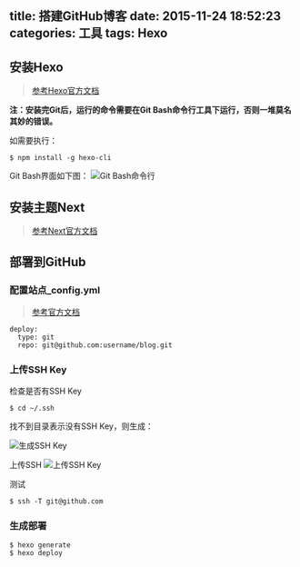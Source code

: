 title: 搭建GitHub博客
date: 2015-11-24 18:52:23
categories: 工具
tags: Hexo
---
## 安装Hexo
> [参考Hexo官方文档](https://hexo.io/zh-cn/docs/index.html)

**注：安装完Git后，运行的命令需要在Git Bash命令行工具下运行，否则一堆莫名其妙的错误。**

如需要执行：

	$ npm install -g hexo-cli

<!-- more -->

Git Bash界面如下图：
![Git Bash命令行](./GitBash.jpg)


## 安装主题Next
> [参考Next官方文档](http://theme-next.iissnan.com/)

## 部署到GitHub
### 配置站点_config.yml
> [参考官方文档](http://hexo.io/docs/deployment.html)

    deploy:
      type: git
      repo: git@github.com:username/blog.git
### 上传SSH Key
检查是否有SSH Key

    $ cd ~/.ssh

找不到目录表示没有SSH Key，则生成：

![生成SSH Key](./createSSHKey.jpg)

上传SSH
![上传SSH Key](./uploadKey.jpg)

测试

    $ ssh -T git@github.com


### 生成部署

    $ hexo generate
    $ hexo deploy


